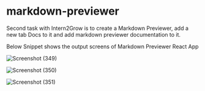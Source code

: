 # markdown-previewer

Second task with Intern2Grow is to create a Markdown Previewer, add a new tab Docs to it and add markdown previewer documentation to it.

Below Snippet shows the output screens of Markdown Previewer React App

![Screenshot (349)](https://github.com/MayanaHebakhanam/MarkDownPreviewer/assets/76441726/27be6964-da48-4ddd-8f71-81a06fa7ab16)

![Screenshot (350)](https://github.com/MayanaHebakhanam/MarkDownPreviewer/assets/76441726/e764d4b4-33e2-421b-a948-df9d66b4356a)

![Screenshot (351)](https://github.com/MayanaHebakhanam/MarkDownPreviewer/assets/76441726/a38aedfd-2785-4596-8775-e32fe8c62b58)





